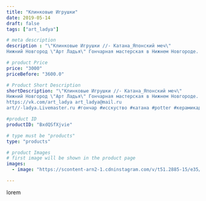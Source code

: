 ```yaml
---
title: "Клинковые Игрушки"
date: 2019-05-14
draft: false
tags: ["art_ladya"]

# meta description
description : "\"Клинковые Игрушки //- Катана_Японский меч\" 
Нижний Новгород \"Арт Ладья\" Гончарная мастерская в Нижнем Новгороде. Изготовление керамики и мастер//-классы по"

# product Price
price: "3000"
priceBefore: "3600.0"

# Product Short Description
shortDescription: "\"Клинковые Игрушки //- Катана_Японский меч\" 
Нижний Новгород \"Арт Ладья\" Гончарная мастерская в Нижнем Новгороде. Изготовление керамики и мастер//-классы по обучению. 
https://vk.com/art_ladya art_ladya@mail.ru 
art//-ladya.Livemaster.ru #гончар #исскуство #катана #potter #керамикадляинтерьера #керамикаручнаяработа #гончарнаямастерская #керамиканазаказ #handmade #посудаизглины #керамика #гончарнаяпосуда #эксклюзивнаякерамика #dishes #японскиймечкатана #ceramicar #nntoday #claygoods #фестиваль #earthenware #ceramic #design #fire #нижнийновгород #ceramicart #clay #авторскаякерамика #японскиймеч"

#product ID
productID: "BxdQSfXjvie"

# type must be "products"
type: "products"

# product Images
# first image will be shown in the product page
images:
  - image: "https://scontent-arn2-1.cdninstagram.com/v/t51.2885-15/e35/59433578_2141696069456380_6687898608278501551_n.jpg?se=7&tp=1&_nc_ht=scontent-arn2-1.cdninstagram.com&_nc_cat=104&_nc_ohc=u0MMBIz9bc8AX8m3JGv&ccb=7-4&oh=d6872efb65ef79e4afc53bc1607bfcf8&oe=608422E0&_nc_sid=86f79a&ig_cache_key=MjA0Mzg2MTQ0NTI3MjA3NDM5OA%3D%3D.2-ccb7-4"

---
```

lorem
